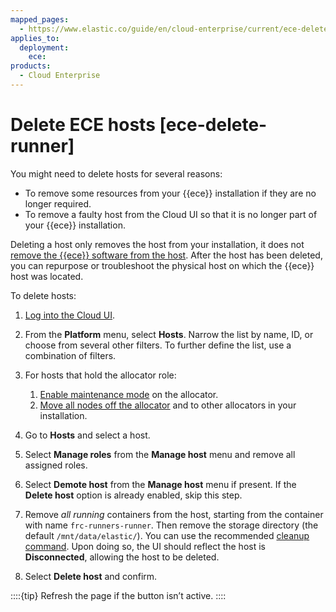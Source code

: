 ```yaml
---
mapped_pages:
  - https://www.elastic.co/guide/en/cloud-enterprise/current/ece-delete-runner.html
applies_to:
  deployment:
    ece:
products:
  - Cloud Enterprise
---
```


# Delete ECE hosts [ece-delete-runner]

You might need to delete hosts for several reasons:

* To remove some resources from your {{ece}} installation if they are no longer required.
* To remove a faulty host from the Cloud UI so that it is no longer part of your {{ece}} installation.

Deleting a host only removes the host from your installation, it does not [remove the {{ece}} software from the host](../../uninstall/uninstall-elastic-cloud-enterprise.md). After the host has been deleted, you can repurpose or troubleshoot the physical host on which the {{ece}} host was located.

To delete hosts:

1. [Log into the Cloud UI](../../deploy/cloud-enterprise/log-into-cloud-ui.md).
2. From the **Platform** menu, select **Hosts**.
   Narrow the list by name, ID, or choose from several other filters. To further define the list, use a combination of filters.

3. For hosts that hold the allocator role:
   1. [Enable maintenance mode](enable-maintenance-mode.md) on the allocator.
   2. [Move all nodes off the allocator](move-nodes-instances-from-allocators.md) and to other allocators in your installation.

4. Go to **Hosts** and select a host.
5. Select **Manage roles** from the **Manage host** menu and remove all assigned roles.
6. Select **Demote host** from the **Manage host** menu if present. If the **Delete host** option is already enabled, skip this step.
7. Remove *all running* containers from the host, starting from the container with name `frc-runners-runner`. Then remove the storage directory (the default `/mnt/data/elastic/`). You can use the recommended [cleanup command](../../uninstall/uninstall-elastic-cloud-enterprise.md).  Upon doing so, the UI should reflect the host is **Disconnected**, allowing the host to be deleted.
8. Select **Delete host** and confirm.

::::{tip}
Refresh the page if the button isn’t active.
::::
